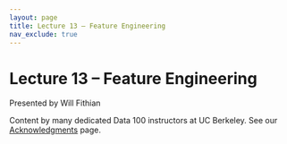 ```yaml
---
layout: page
title: Lecture 13 – Feature Engineering
nav_exclude: true
---
```


# Lecture 13 – Feature Engineering

Presented by Will Fithian

Content by many dedicated Data 100 instructors at UC Berkeley. See our [Acknowledgments](../../acks) page.
